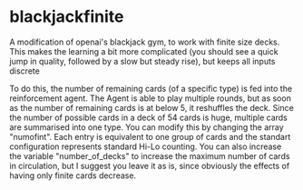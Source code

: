 # blackjackfinite
A modification of openai's blackjack gym, to work with finite size decks. This makes the learning a bit more complicated (you should see a quick jump in quality, followed by a slow but steady rise), but keeps all inputs discrete


To do this, the number of remaining cards (of a specific type) is fed into the reinforcement agent. The Agent is able to play multiple rounds, but as soon as the number of remaining cards is at below 5, it reshuffles the deck. Since the number of possible cards in a deck of 54 cards is huge, multiple cards are summarised into one type. You can modify this by changing the array "numofint". Each entry is equivalent to one group of cards and the standart configuration represents standard Hi-Lo counting. You can also increase the variable "number_of_decks" to increase the maximum number of cards in circulation, but I suggest you leave it as is, since obviously the effects of having only finite cards decrease.


